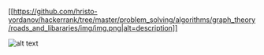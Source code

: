[[https://github.com/hristo-yordanov/hackerrank/tree/master/problem_solving/algorithms/graph_theory/roads_and_libararies/img/img.png|alt=description]]

![alt text](https://github.com/hristo-yordanov/hackerrank/tree/master/problem_solving/algorithms/graph_theory/roads_and_libararies/img/img.png)
